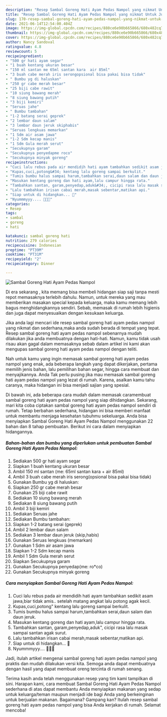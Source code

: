 ```yaml
---
description: "Resep Sambal Goreng Hati Ayam Pedas Nampol yang nikmat Untuk Jualan"
title: "Resep Sambal Goreng Hati Ayam Pedas Nampol yang nikmat Untuk Jualan"
slug: 170-resep-sambal-goreng-hati-ayam-pedas-nampol-yang-nikmat-untuk-jualan
date: 2021-06-14T12:54:00.404Z
image: https://img-global.cpcdn.com/recipes/880ce6e90b665866/680x482cq70/sambal-goreng-hati-ayam-pedas-nampol-foto-resep-utama.jpg
thumbnail: https://img-global.cpcdn.com/recipes/880ce6e90b665866/680x482cq70/sambal-goreng-hati-ayam-pedas-nampol-foto-resep-utama.jpg
cover: https://img-global.cpcdn.com/recipes/880ce6e90b665866/680x482cq70/sambal-goreng-hati-ayam-pedas-nampol-foto-resep-utama.jpg
author: Nancy Sandoval
ratingvalue: 4.8
reviewcount: 5
recipeingredient:
- "500 gr hati ayam segar"
- "1 buah kentang ukuran besar"
- "150 ml santan me 65ml santan kara  air 85ml"
- "3 buah cabe merah iris serongopsional bisa pakai bisa tidak"
- " Bumbu yg di haluskan"
- "250 gr cabe merah besar"
- "25 biji cabe rawit"
- "10 siung bawang merah"
- "8 siung bawang putih"
- "3 biji kemiri"
- "Seruas jahe"
- " Bumbu tambahan"
- "1-2 batang serai geprek"
- "2 lembar daun salam"
- "3 lembar daun jeruk skiphabis"
- "Seruas lengkuas memarkan"
- "1 Sdm air asam jawa"
- "1-2 Sdm kecap manis"
- "1 Sdm Gula merah serut"
- "Secukupnya garam"
- "Secukupnya penyedapme roco"
- "Secukupnya minyak goreng"
recipeinstructions:
- "Cuci lalu rebus pada air mendidih hati ayam tambahkan sedikit asam jawa,biar tidak amis.. setelah matang angkat lalu potong agak kecil."
- "Kupas,cuci,potong&#34; kentang lalu goreng sampai berkulit."
- "Tumis bumbu halus sampai harum,tambahkan serai,daun salam dan daun jeruk."
- "Masukan kentang goreng dan hati ayam,lalu campur hingga rata."
- "Tambahkan santan, garam,penyedap,aduk&#34;, cicipi rasa lalu masak sampai santan agak surut."
- "Lalu tambahkan irisan cabai merah,masak sebentar,matikan api."
- "Siap untuk di hidangkan... 🥰"
- "Nyummmyyy.... 🥰🥰🥰"
categories:
- Resep
tags:
- sambal
- goreng
- hati

katakunci: sambal goreng hati 
nutrition: 279 calories
recipecuisine: Indonesian
preptime: "PT39M"
cooktime: "PT31M"
recipeyield: "2"
recipecategory: Dinner

---
```



![Sambal Goreng Hati Ayam Pedas Nampol](https://img-global.cpcdn.com/recipes/880ce6e90b665866/680x482cq70/sambal-goreng-hati-ayam-pedas-nampol-foto-resep-utama.jpg)

Di era  sekarang , kita memang bisa membeli hidangan siap saji tanpa mesti repot memasaknya terlebih dahulu. Namun, untuk mereka yang mau memberikan masakan special kepada keluarga, maka kamu memang lebih bagus menghidangkannya sendiri. Sebab, memasak di rumah lebih higienis dan juga dapat menyesuaikan dengan kesukaan keluarga.

Jika anda lagi mencari ide resep sambal goreng hati ayam pedas nampol yang nikmat dan sederhana,maka anda sudah berada di tempat yang tepat. Resep sambal goreng hati ayam pedas nampol  sebenarnya mudah dilakukan jika anda membuatnya dengan hati-hati. Namun, kamu tidak usah risau akan gagal dalam memasaknya 
sebab dalam artikel ini kami akan mengupas sambal goreng hati ayam pedas nampol dengan teliti.  



Nah untuk kamu yang ingin memasak sambal goreng hati ayam pedas nampol yang enak, ada beberapa langkah yang dapat dikerjakan, pertama memilih jenis bahan, lalu pemilihan bahan segar, hingga cara membuat dan menyajikannya. Anda Tak perlu pusing jika mau memasak sambal goreng hati ayam pedas nampol yang lezat di rumah. Karena, asalkan kamu  tahu caranya, maka hidangan ini bisa menjadi sajian yang spesial.

Di bawah ini, ada beberapa cara mudah dalam memasak caramembuat sambal goreng hati ayam pedas nampol yang siap dihidangkan. Sekarang, mari kita coba ciptakan sambal goreng hati ayam pedas nampol sendiri di rumah. Tetap berbahan sederhana, hidangan ini bisa memberi manfaat untuk membantu menjaga kesehatan tubuhmu sekeluarga. Anda bisa menyiapkan Sambal Goreng Hati Ayam Pedas Nampol menggunakan 22 bahan dan 8 tahap pembuatan. Berikut ini cara dalam menyiapkan hidangannya.

<!--inarticleads1-->

##### Bahan-bahan dan bumbu yang diperlukan untuk pembuatan Sambal Goreng Hati Ayam Pedas Nampol:

1. Sediakan 500 gr hati ayam segar
1. Siapkan 1 buah kentang ukuran besar
1. Ambil 150 ml santan (me: 65ml santan kara + air 85ml)
1. Ambil 3 buah cabe merah iris serong(opsional bisa pakai bisa tidak)
1. Gunakan  Bumbu yg di haluskan:
1. Siapkan 250 gr cabe merah besar
1. Gunakan 25 biji cabe rawit
1. Sediakan 10 siung bawang merah
1. Sediakan 8 siung bawang putih
1. Ambil 3 biji kemiri
1. Sediakan Seruas jahe
1. Sediakan  Bumbu tambahan:
1. Siapkan 1-2 batang serai (geprek)
1. Ambil 2 lembar daun salam
1. Sediakan 3 lembar daun jeruk (skip,habis)
1. Gunakan Seruas lengkuas (memarkan)
1. Gunakan 1 Sdm air asam jawa
1. Siapkan 1-2 Sdm kecap manis
1. Ambil 1 Sdm Gula merah serut
1. Siapkan Secukupnya garam
1. Gunakan Secukupnya penyedap(me: ro*co)
1. Gunakan Secukupnya minyak goreng




<!--inarticleads2-->

##### Cara menyiapkan Sambal Goreng Hati Ayam Pedas Nampol:

1. Cuci lalu rebus pada air mendidih hati ayam tambahkan sedikit asam jawa,biar tidak amis.. setelah matang angkat lalu potong agak kecil.
1. Kupas,cuci,potong&#34; kentang lalu goreng sampai berkulit.
1. Tumis bumbu halus sampai harum,tambahkan serai,daun salam dan daun jeruk.
1. Masukan kentang goreng dan hati ayam,lalu campur hingga rata.
1. Tambahkan santan, garam,penyedap,aduk&#34;, cicipi rasa lalu masak sampai santan agak surut.
1. Lalu tambahkan irisan cabai merah,masak sebentar,matikan api.
1. Siap untuk di hidangkan... 🥰
1. Nyummmyyy.... 🥰🥰🥰




Jadi, itulah artikel mengenai  sambal goreng hati ayam pedas nampol  yang praktis dan mudah dilakukan versi kita. Semoga anda dapat membuatnya dengan hasil yang dapat membuat oreng tercinta di rumah senang. 

Terima kasih anda telah menggunakan resep yang tim kami tampilkan di sini. Harapan kami, cara membuat  Sambal Goreng Hati Ayam Pedas Nampol sederhana di atas dapat membantu Anda menyiapkan makanan yang sedap untuk keluarga/teman maupun menjadi ide bagi Anda yang berkeinginan untuk berjualan makanan. Bagaimana? Gampang kan? Itulah resep sambal goreng hati ayam pedas nampol yang bisa Anda kerjakan di rumah. Selamat mencoba!

